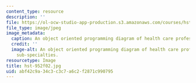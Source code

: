 ```yaml
---
content_type: resource
description: ''
file: https://ol-ocw-studio-app-production.s3.amazonaws.com/courses/hst-952-computing-for-biomedical-scientists-fall-2002/abf42c9a34c3c3c7a6c2f2871c990795_hst-952f02.jpg
file_type: image/jpeg
image_metadata:
  caption: An object oriented programming diagram of health care professions and sub-specialties.
  credit: ''
  image-alt: An object oriented programming diagram of health care professions and
    sub-specialties.
resourcetype: Image
title: hst-952f02.jpg
uid: abf42c9a-34c3-c3c7-a6c2-f2871c990795
---
```

